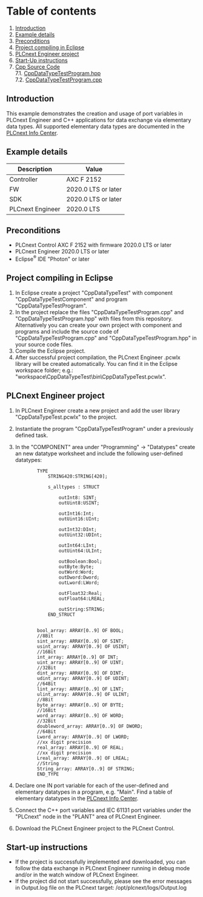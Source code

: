 # Table of contents

<!-- TOC depthFrom:2 orderedList:true -->

1. [Introduction](#introduction)
2. [Example details](#example-details)
3. [Preconditions](#preconditions)
4. [Project compiling in Eclipse](#project-compiling-in-eclipse)
5. [PLCnext Engineer project](#plcnext-engineer-project)
6. [Start-Up instructions](#start-up-instructions)
7. [Cpp Source Code](#cpp-source-code)  
7.1. [CppDataTypeTestProgram.hpp](#cppdatatypetestprogramhpp)  
7.2. [CppDataTypeTestProgram.cpp](#cppdatatypetestprogramcpp)  

<!-- /TOC -->

## Introduction

This example demonstrates the creation and usage of port variables in PLCnext Engineer and C++ applications for data exchange via elementary data types.
All supported elementary data types are documented in the [PLCnext Info Center](https://www.plcnext.help/te/PLCnext_Runtime/Available_data_types.htm).

## Example details

|Description | Value |
|------------ |-----------|
|Controller| AXC F 2152 |
|FW | 2020.0 LTS or later |
|SDK | 2020.0 LTS or later |
|PLCnext Engineer| 2020.0 LTS |

## Preconditions

- PLCnext Control AXC F 2152 with firmware 2020.0 LTS or later
- PLCnext Engineer 2020.0 LTS or later
- Eclipse<sup>&reg;</sup> IDE "Photon" or later

## Project compiling in Eclipse

1. In Eclipse create a project "CppDataTypeTest" with component "CppDataTypeTestComponent" and program "CppDataTypeTestProgram".
1. In the project replace the files "CppDataTypeTestProgram.cpp" and "CppDataTypeTestProgram.hpp" with files from this repository. Alternatively you can create your own project with component and programs and include the source code of "CppDataTypeTestProgram.cpp" and "CppDataTypeTestProgram.hpp" in your source code files.
1. Compile the Eclipse project.
1. After successful project compilation, the PLCnext Engineer .pcwlx library will be created automatically. You can find it in the Eclipse workspace folder; e.g.: "workspace\CppDataTypeTest\bin\CppDataTypeTest.pcwlx".

## PLCnext Engineer project

1. In PLCnext Engineer create a new project and add the user library "CppDataTypeTest.pcwlx" to the project.
1. Instantiate the program "CppDataTypeTestProgram" under a previously defined task.
1. In the "COMPONENT" area under "Programming" -> "Datatypes" create an new datatype worksheet and include the following user-defined datatypes:

	```text
			TYPE
				STRING420:STRING[420];

				s_alltypes : STRUCT
				
					outInt8: SINT;
					outUint8:USINT;
					
					outInt16:Int;
					outUint16:UInt;
				
					outInt32:DInt;
					outUint32:UDInt;
					
					outInt64:LInt;
					outUint64:ULInt;
					
					outBoolean:Bool;
					outByte:Byte;
					outWord:Word;
					outDword:Dword;
					outLword:LWord;
					
					outFloat32:Real;
					outFloat64:LREAL;

					outString:STRING;
				END_STRUCT

				
			bool_array: ARRAY[0..9] OF BOOL;
			//8Bit
			sint_array: ARRAY[0..9] OF SINT;
			usint_array: ARRAY[0..9] OF USINT;
			//16Bit
			int_array: ARRAY[0..9] OF INT;
			uint_array: ARRAY[0..9] OF UINT;
			//32Bit
			dint_array: ARRAY[0..9] OF DINT;
			udint_array: ARRAY[0..9] OF UDINT;
			//64Bit
			lint_array: ARRAY[0..9] OF LINT;
			ulint_array: ARRAY[0..9] OF ULINT;
			//8Bit
			byte_array: ARRAY[0..9] OF BYTE;
			//16Bit
			word_array: ARRAY[0..9] OF WORD;
			//32Bit
			doubleword_array: ARRAY[0..9] OF DWORD;
			//64Bit
			Lword_array: ARRAY[0..9] OF LWORD;
			//xx digit precision
			real_array: ARRAY[0..9] OF REAL;
			//xx digit precision
			Lreal_array: ARRAY[0..9] OF LREAL;
			//String
			String_array: ARRAY[0..9] OF STRING;
			END_TYPE
	```

1. Declare one IN port variable for each of the user-defined and elementary datatypes in a program, e.g. "Main". Find a table of elementary datatypes in the [PLCnext Info Center](https://www.plcnext.help/te/PLCnext_Runtime/Available_data_types.htm).
1. Connect the C++ port variables and IEC 61131 port variables under the "PLCnext" node in the "PLANT" area of PLCnext Engineer.
1. Download the PLCnext Engineer project to the PLCnext Control.

## Start-up instructions

- If the project is successfully implemented and downloaded, you can follow the data exchange in PLCnext Engineer running in debug mode and/or in the watch window of PLCnext Engineer.
- If the project did not start successfully, please see the error messages in Output.log file on the PLCnext target: /opt/plcnext/logs/Output.log

